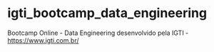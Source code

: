 # igti_bootcamp_data_engineering
Bootcamp Online - Data Engineering desenvolvido pela IGTI - https://www.igti.com.br/
